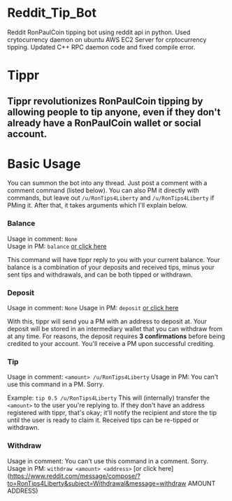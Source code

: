 # Reddit_Tip_Bot

Reddit RonPaulCoin tipping bot using reddit api in python. Used crytocurrency daemon on ubuntu AWS EC2 Server for crptocurrency tipping.
Updated C++ RPC daemon code and fixed compile error.

# Tippr


Tippr revolutionizes RonPaulCoin tipping by allowing people to tip anyone, even if they don't already have a RonPaulCoin wallet or social account.
---
# Basic Usage
You can summon the bot into any thread. Just post a comment with a comment command (listed below).
You can also PM it directly with commands, but leave out `/u/RonTips4Liberty` and `/u/RonTips4Liberty` if PMing it.
After that, it takes arguments which I'll explain below.

### Balance
Usage in comment: `None`  
Usage in PM: `balance`  [or click here](https://www.reddit.com/message/compose/?to=RonTips4Liberty&subject=Balance&message=balance)

This command will have tippr reply to you with your current balance.
Your balance is a combination of your deposits and received tips, minus your sent tips and withdrawals, and can be both tipped or withdrawn.

### Deposit
Usage in comment: `None`
Usage in PM: `deposit`  [or click here](https://www.reddit.com/message/compose/?to=RonTips4Liberty&subject=Deposit&message=deposit)

With this, tippr will send you a PM with an address to deposit at.
Your deposit will be stored in an intermediary wallet that you can withdraw from at any time.
For reasons, the deposit requires **3 confirmations** before being credited to your account. You'll receive a PM upon successful crediting.

### Tip
Usage in comment: `<amount> /u/RonTips4Liberty`
Usage in PM: You can't use this command in a PM. Sorry.

Example: `tip 0.5 /u/RonTips4Liberty`
This will (internally) transfer the `<amount>` to the user you're replying to.
If they don't have an address registered with tippr, that's okay; it'll notify the recipient and store the tip until the user is ready to claim it.
Received tips can be re-tipped or withdrawn.

### Withdraw
Usage in comment: You can't use this command in a comment. Sorry.
Usage in PM: `withdraw <amount> <address>` [or click here](https://www.reddit.com/message/compose/?to=RonTips4Liberty&subject=Withdrawal&message=withdraw AMOUNT ADDRESS)
